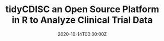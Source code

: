 ---
title: 'tidyCDISC an Open Source Platform in R to Analyze Clinical Trial Data'
authors:
- Maya Gans
- Marly Gotti
date: '2020-10-14T00:00:00Z'

# Schedule page publish date (NOT proceeding's date).
publishDate: '20001-01-01T00:00:00Z'

# proceeding type.
# Legend: 0 = Uncategorized; 1 = Talk, 2 = Keynote, 3 = Workshop
# To add more update publications_types.toml and en.yaml
proceeding_types: ['1']

# proceeding name and optional abbreviated proceeding name.
proceeding: Presented at 2020 Conference
proceeding_short: Presented at 2020 Conference

abstract: 

tags:
- Cytel
- Biogen
featured: false

links:
url_slides: 'https://rmed-tidycdisc.netlify.app/#1'
url_video: 'https://youtu.be/XzcMsNr_c0E'

---